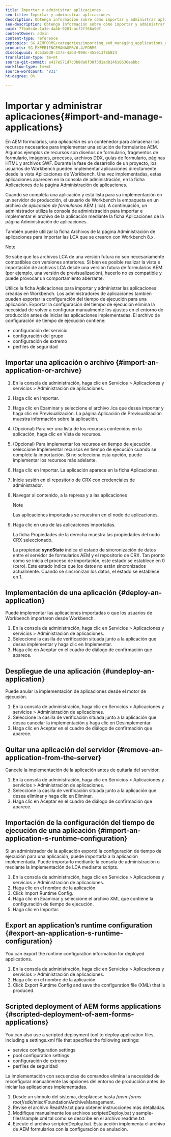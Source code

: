 ```yaml
---
title: Importar y administrar aplicaciones
seo-title: Importar y administrar aplicaciones
description: Obtenga información sobre cómo importar y administrar aplicaciones.
seo-description: Obtenga información sobre cómo importar y administrar aplicaciones.
uuid: 7fba6c4e-1a3e-4a4b-9201-acf2ff66a9df
contentOwner: admin
content-type: reference
geptopics: SG_AEMFORMS/categories/importing_and_managing_applications_and_archives
products: SG_EXPERIENCEMANAGER/6.4/FORMS
discoiquuid: dc53a6d0-317a-4abd-990c-455e13f8b824
translation-type: tm+mt
source-git-commit: a417e571d7c3b8da8f38f3d1ad814610636eabbc
workflow-type: tm+mt
source-wordcount: '831'
ht-degree: 0%

---
```



# Importar y administrar aplicaciones{#import-and-manage-applications}

En AEM formularios, una *aplicación* es un contenedor para almacenar los recursos necesarios para implementar una solución de formularios AEM. Algunos ejemplos de recursos son diseños de formulario, fragmentos de formulario, imágenes, procesos, archivos DDX, guías de formulario, páginas HTML y archivos SWF. Durante la fase de desarrollo de un proyecto, los usuarios de Workbench pueden implementar aplicaciones directamente desde la vista Aplicaciones de Workbench. Una vez implementadas, estas aplicaciones aparecen en la consola de administración, en la ficha Aplicaciones de la página Administración de aplicaciones.

Cuando se completa una aplicación y está lista para su implementación en un servidor de producción, el usuario de Workbench la empaqueta en un archivo *de aplicación de formularios* AEM (.lca). A continuación, un administrador utiliza la consola de administración para importar e implementar el archivo de la aplicación mediante la ficha Aplicaciones de la página Administración de aplicaciones.

También puede utilizar la ficha Archivos de la página Administración de aplicaciones para importar las LCA que se crearon con Workbench 8.x.

>[!NOTE]
>
>Se sabe que los archivos LCA de una versión futura no son necesariamente compatibles con versiones anteriores. Si bien es posible realizar la vista e importación de archivos LCA desde una versión futura de formularios AEM (por ejemplo, una versión de previsualización), hacerlo no es compatible y puede provocar un comportamiento aberrante.

Utilice la ficha Aplicaciones para importar y administrar las aplicaciones creadas en Workbench. Los administradores de aplicaciones también pueden exportar la configuración del tiempo de ejecución para una aplicación. Exportar la configuración del tiempo de ejecución elimina la necesidad de volver a configurar manualmente los ajustes en el entorno de producción antes de iniciar las aplicaciones implementadas. El archivo de configuración de tiempo de ejecución contiene:

* configuración del servicio
* configuración del grupo
* configuración de extremo
* perfiles de seguridad

## Importar una aplicación o archivo {#import-an-application-or-archive}

1. En la consola de administración, haga clic en Servicios > Aplicaciones y servicios > Administración de aplicaciones.
1. Haga clic en Importar.
1. Haga clic en Examinar y seleccione el archivo .lca que desea importar y haga clic en Previsualización. La página Aplicación de Previsualización muestra información sobre la aplicación.
1. (Opcional) Para ver una lista de los recursos contenidos en la aplicación, haga clic en Vista de recursos.
1. (Opcional) Para implementar los recursos en tiempo de ejecución, seleccione Implementar recursos en tiempo de ejecución cuando se complete la importación. Si no selecciona esta opción, puede implementar los recursos más adelante.
1. Haga clic en Importar. La aplicación aparece en la ficha Aplicaciones.
1. Inicie sesión en el repositorio de CRX con credenciales de administrador.
1. Navegar al contenido, a la represa y a las aplicaciones

   >[!NOTE]
   >
   >Las aplicaciones importadas se muestran en el nodo de aplicaciones.

1. Haga clic en una de las aplicaciones importadas.

   La ficha Propiedades de la derecha muestra las propiedades del nodo CRX seleccionado.

   La propiedad **syncState** indica el estado de sincronización de datos entre el servidor de formularios AEM y el repositorio de CRX. Tan pronto como se inicia el proceso de importación, este estado se establece en 0 (cero). Este estado indica que los datos no están sincronizados actualmente. Cuando se sincronizan los datos, el estado se establece en 1.

## Implementación de una aplicación {#deploy-an-application}

Puede implementar las aplicaciones importadas o que los usuarios de Workbench importaron desde Workbench.

1. En la consola de administración, haga clic en Servicios > Aplicaciones y servicios > Administración de aplicaciones.
1. Seleccione la casilla de verificación situada junto a la aplicación que desea implementar y haga clic en Implementar.
1. Haga clic en Aceptar en el cuadro de diálogo de confirmación que aparece.

## Despliegue de una aplicación {#undeploy-an-application}

Puede anular la implementación de aplicaciones desde el motor de ejecución.

1. En la consola de administración, haga clic en Servicios > Aplicaciones y servicios > Administración de aplicaciones.
1. Seleccione la casilla de verificación situada junto a la aplicación que desea cancelar la implementación y haga clic en Desimplementar.
1. Haga clic en Aceptar en el cuadro de diálogo de confirmación que aparece.

## Quitar una aplicación del servidor {#remove-an-application-from-the-server}

Cancele la implementación de la aplicación antes de quitarla del servidor.

1. En la consola de administración, haga clic en Servicios > Aplicaciones y servicios > Administración de aplicaciones.
1. Seleccione la casilla de verificación situada junto a la aplicación que desea eliminar y haga clic en Eliminar.
1. Haga clic en Aceptar en el cuadro de diálogo de confirmación que aparece.

## Importación de la configuración del tiempo de ejecución de una aplicación {#import-an-application-s-runtime-configuration}

Si un administrador de la aplicación exportó la configuración de tiempo de ejecución para una aplicación, puede importarla a la aplicación implementada. Puede importarlo mediante la consola de administración o mediante la implementación de LCA mediante scripts.

1. En la consola de administración, haga clic en Servicios > Aplicaciones y servicios > Administración de aplicaciones.
1. Haga clic en el nombre de la aplicación.
1. Click Import Runtime Config.
1. Haga clic en Examinar y seleccione el archivo XML que contiene la configuración de tiempo de ejecución.
1. Haga clic en Importar.

## Export an application’s runtime configuration {#export-an-application-s-runtime-configuration}

You can export the runtime configuration information for deployed applications.

1. En la consola de administración, haga clic en Servicios > Aplicaciones y servicios > Administración de aplicaciones.
1. Haga clic en el nombre de la aplicación.
1. Click Export Runtime Config and save the configuration file (XML) that is produced.

## Scripted deployment of AEM forms applications {#scripted-deployment-of-aem-forms-applications}

You can also use a scripted deployment tool to deploy application files, including a settings.xml file that specifies the following settings:

* service configuration settings
* pool configuration settings
* configuración de extremo
* perfiles de seguridad

La implementación con secuencias de comandos elimina la necesidad de reconfigurar manualmente las opciones del entorno de producción antes de iniciar las aplicaciones implementadas.

1. Desde un símbolo del sistema, desplácese hasta *[aem-forms root]*/sdk/misc/Foundation/ArchiveManagement.
1. Revise el archivo ReadMe.txt para obtener instrucciones más detalladas.
1. Modifique manualmente los archivos scriptedDeploy.bat y sample-files/sample.xml tal como se describe en el archivo readme.txt.
1. Ejecute el archivo scriptedDeploy.bat. Esta acción implementa el archivo de AEM formularios con la configuración de anulación.

